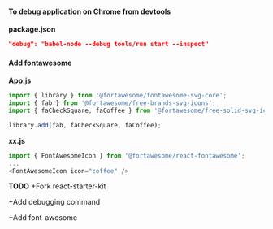 #### To debug application on Chrome from devtools
**package.json**
```json
"debug": "babel-node --debug tools/run start --inspect"
```


#### Add fontawesome
**App.js**
```js
import { library } from '@fortawesome/fontawesome-svg-core';
import { fab } from '@fortawesome/free-brands-svg-icons';
import { faCheckSquare, faCoffee } from '@fortawesome/free-solid-svg-icons';

library.add(fab, faCheckSquare, faCoffee);
```
**xx.js**
````js
import { FontAwesomeIcon } from '@fortawesome/react-fontawesome';
...
<FontAwesomeIcon icon="coffee" />
````
**TODO**
+Fork react-starter-kit

+Add debugging command

+Add font-awesome

